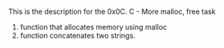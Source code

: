 This is the description for the 0x0C. C - More malloc, free task
1. function that allocates memory using malloc
2. function concatenates two strings.
